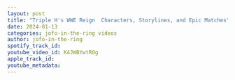 ```yaml
---
layout: post
title: "Triple H's WWE Reign  Characters, Storylines, and Epic Matches"
date: 2024-01-13
categories: jofo-in-the-ring videos
author: jofo-in-the-ring
spotify_track_id: 
youtube_video_id: K4JWBYwtROg
apple_track_id: 
youtube_metadata: 
---
```

